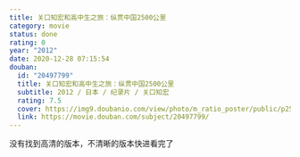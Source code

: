 ```yaml
---
title: 关口知宏和高中生之旅：纵贯中国2500公里
category: movie
status: done
rating: 0
year: "2012"
date: 2020-12-28 07:15:54
douban:
  id: "20497799"
  title: 关口知宏和高中生之旅：纵贯中国2500公里
  subtitle: 2012 / 日本 / 纪录片 / 关口知宏
  rating: 7.5
  cover: https://img9.doubanio.com/view/photo/m_ratio_poster/public/p2594968596.jpg
  link: https://movie.douban.com/subject/20497799/
---
```


没有找到高清的版本，不清晰的版本快进看完了